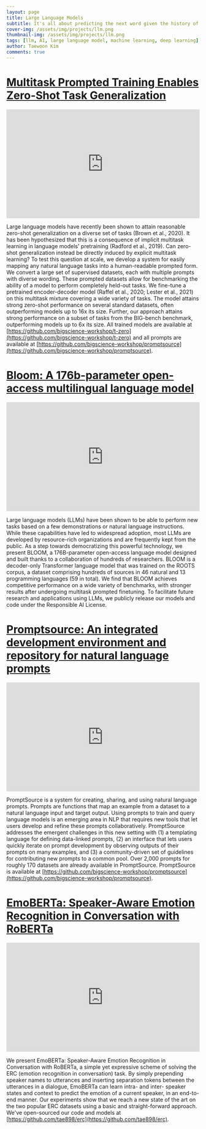 ```yaml
---
layout: page
title: Large Language Models
subtitle: It's all about predicting the next word given the history of words.
cover-img: /assets/img/projects/llm.png
thumbnail-img: /assets/img/projects/llm.png
tags: [llm, AI, large language model, machine learning, deep learning]
author: Taewoon Kim
comments: true
---
```


# [Multitask Prompted Training Enables Zero-Shot Task Generalization](https://arxiv.org/abs/2110.08207)

<!-- padding-bottom: 56.25% is for 16:9. For an aspect ratio of 1:1 change to this value to 100% */  -->
<div style="position: relative; padding-bottom: 56.25%">
  <iframe
    style="width: 100%; height: 100%; position: absolute; left: 0px; top: 0px"
    frameborder="0"
    width="100%"
    height="100%"
    allowfullscreen
    allow="autoplay"
    src="
    https://www.youtube.com/embed/iJ0IVZgGjTM?si=tDniFfDSDIIiomRa
"
  >
  </iframe>
</div>

Large language models have recently been shown to attain reasonable zero-shot
generalization on a diverse set of tasks (Brown et al., 2020). It has been
hypothesized that this is a consequence of implicit multitask learning in
language models' pretraining (Radford et al., 2019). Can zero-shot
generalization instead be directly induced by explicit multitask learning? To
test this question at scale, we develop a system for easily mapping any
natural language tasks into a human-readable prompted form. We convert a large
set of supervised datasets, each with multiple prompts with diverse wording.
These prompted datasets allow for benchmarking the ability of a model to
perform completely held-out tasks. We fine-tune a pretrained encoder-decoder
model (Raffel et al., 2020; Lester et al., 2021) on this multitask mixture
covering a wide variety of tasks. The model attains strong zero-shot
performance on several standard datasets, often outperforming models up to 16x
its size. Further, our approach attains strong performance on a subset of
tasks from the BIG-bench benchmark, outperforming models up to 6x its size.
All trained models are available at [https://github.com/bigscience-workshop/t-zero](https://github.com/bigscience-workshop/t-zero) and all prompts are available at [https://github.com/bigscience-workshop/promptsource](https://github.com/bigscience-workshop/promptsource).

# [Bloom: A 176b-parameter open-access multilingual language model](https://arxiv.org/abs/2211.05100)

<!-- padding-bottom: 56.25% is for 16:9. For an aspect ratio of 1:1 change to this value to 100% */  -->
<div style="position: relative; padding-bottom: 56.25%">
  <iframe
    style="width: 100%; height: 100%; position: absolute; left: 0px; top: 0px"
    frameborder="0"
    width="100%"
    height="100%"
    allowfullscreen
    allow="autoplay"
    src="
    https://www.youtube.com/embed/sKTbV7GZsMA?si=wcq2FWG9HkdxNsYx
"
  >
  </iframe>
</div>

Large language models (LLMs) have been shown to be able to perform new tasks
based on a few demonstrations or natural language instructions. While these
capabilities have led to widespread adoption, most LLMs are developed by
resource-rich organizations and are frequently kept from the public. As a step
towards democratizing this powerful technology, we present BLOOM, a
176B-parameter open-access language model designed and built thanks to a
collaboration of hundreds of researchers. BLOOM is a decoder-only Transformer
language model that was trained on the ROOTS corpus, a dataset comprising
hundreds of sources in 46 natural and 13 programming languages (59 in total).
We find that BLOOM achieves competitive performance on a wide variety of
benchmarks, with stronger results after undergoing multitask prompted
finetuning. To facilitate future research and applications using LLMs, we
publicly release our models and code under the Responsible AI License.

# [Promptsource: An integrated development environment and repository for natural language prompts](https://arxiv.org/abs/2202.01279)

<!-- padding-bottom: 56.25% is for 16:9. For an aspect ratio of 1:1 change to this value to 100% */  -->
<div style="position: relative; padding-bottom: 56.25%">
  <iframe
    style="width: 100%; height: 100%; position: absolute; left: 0px; top: 0px"
    frameborder="0"
    width="100%"
    height="100%"
    allowfullscreen
    allow="autoplay"
    src="
    https://www.youtube.com/embed/gIthK9J52IM?si=e2HYB9s0nJHW6anA
"
  >
  </iframe>
</div>

PromptSource is a system for creating, sharing, and using natural language
prompts. Prompts are functions that map an example from a dataset to a natural
language input and target output. Using prompts to train and query language
models is an emerging area in NLP that requires new tools that let users
develop and refine these prompts collaboratively. PromptSource addresses the
emergent challenges in this new setting with (1) a templating language for
defining data-linked prompts, (2) an interface that lets users quickly iterate
on prompt development by observing outputs of their prompts on many examples,
and (3) a community-driven set of guidelines for contributing new prompts to a
common pool. Over 2,000 prompts for roughly 170 datasets are already available
in PromptSource. PromptSource is available at [https://github.com/bigscience-workshop/promptsource](https://github.com/bigscience-workshop/promptsource).

# [EmoBERTa: Speaker-Aware Emotion Recognition in Conversation with RoBERTa](https://arxiv.org/abs/2108.12009)

<!-- padding-bottom: 56.25% is for 16:9. For an aspect ratio of 1:1 change to this value to 100% */  -->
<div style="position: relative; padding-bottom: 56.25%">
  <iframe
    style="width: 100%; height: 100%; position: absolute; left: 0px; top: 0px"
    frameborder="0"
    width="100%"
    height="100%"
    allowfullscreen
    allow="autoplay"
    src="
    https://www.youtube.com/embed/qbr7fNd6J28?si=ta_MB3w6xTXZW8oJ
"
  >
  </iframe>
</div>

We present EmoBERTa: Speaker-Aware Emotion Recognition in Conversation with
RoBERTa, a simple yet expressive scheme of solving the ERC (emotion
recognition in conversation) task. By simply prepending speaker names to
utterances and inserting separation tokens between the utterances in a
dialogue, EmoBERTa can learn intra- and inter- speaker states and context to
predict the emotion of a current speaker, in an end-to-end manner. Our
experiments show that we reach a new state of the art on the two popular ERC
datasets using a basic and straight-forward approach. We've open-sourced our
code and models at [https://github.com/tae898/erc](https://github.com/tae898/erc).
